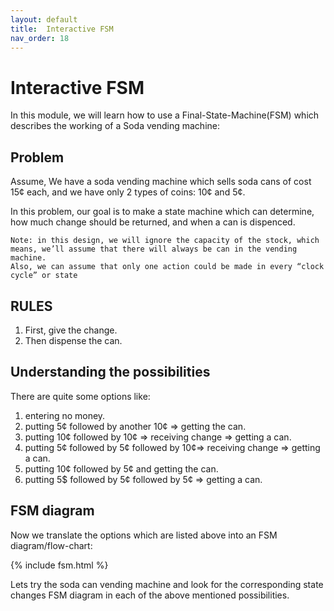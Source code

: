 ```yaml
---
layout: default
title:  Interactive FSM
nav_order: 18
---
```


# Interactive FSM

In this module, we will learn how to use a Final-State-Machine(FSM) which describes the working of a Soda vending machine:

## Problem
Assume, We have a soda vending machine which sells soda cans of cost 15¢ each, and we have only 2 types of coins: 10¢ and 5¢.

In this problem, our goal is to make a state machine which can determine, how much change should be returned, and when a can is dispenced.
```
Note: in this design, we will ignore the capacity of the stock, which means, we’ll assume that there will always be can in the vending machine.
Also, we can assume that only one action could be made in every “clock cycle” or state
```
## RULES

1. First, give the change.
2. Then dispense the can.

## Understanding the possibilities 
There are quite some options like:
1. entering no money.
2. putting 5¢ followed by another 10¢ => getting the can.
3. putting 10¢ followed by 10¢ => receiving  change => getting a can.
4. putting 5¢ followed by 5¢ followed by 10¢=> receiving  change => getting a can.
5. putting 10¢ followed by 5¢ and getting the can.
6. putting 5$ followed by 5¢ followed by 5¢ => getting a can.

## FSM diagram
Now we translate the options which are listed above into an FSM diagram/flow-chart:

{% include fsm.html %}

Lets try the soda can vending machine and look for the corresponding state changes FSM diagram in each of the above mentioned possibilities.
